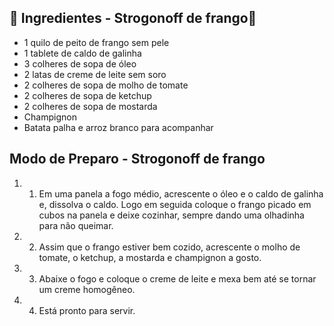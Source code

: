 ## :chicken: Ingredientes - Strogonoff de frango:chicken:

- 1 quilo de peito de frango sem pele
- 1 tablete de caldo de galinha
- 3 colheres de sopa de óleo
- 2 latas de creme de leite sem soro
- 2 colheres de sopa de molho de tomate
- 2 colheres de sopa de ketchup
- 2 colheres de sopa de mostarda
- Champignon
- Batata palha e arroz branco para acompanhar



## Modo de Preparo - Strogonoff de frango

1. 1. Em uma panela a fogo médio, acrescente o óleo e o caldo de galinha e, dissolva o caldo. Logo em seguida coloque o frango picado em cubos na panela e deixe cozinhar, sempre dando uma olhadinha para não queimar.
2. 2. Assim que o frango estiver bem cozido, acrescente o molho de tomate, o ketchup, a mostarda e champignon a gosto.
3. 3. Abaixe o fogo e coloque o creme de leite e mexa bem até se tornar um creme homogêneo.
4. 4. Está pronto para servir.